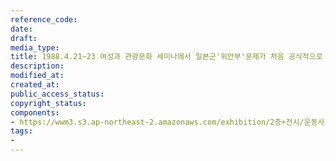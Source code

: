 ```yaml
---
reference_code: 
date: 
draft: 
media_type: 
title: 1988.4.21~23 여성과 관광문화 세미나에서 일본군'위안부'문제가 처음 공식적으로 제기됨
description: 
modified_at: 
created_at: 
public_access_status: 
copyright_status: 
components:
- https://wwm3.s3.ap-northeast-2.amazonaws.com/exhibition/2층+전시/운동사관/침묵을깨트리다/1988.4.21~23+여성과+관광문화+세미나에서+일본군'위안부'문제가+처음+공식적으로+제기됨.jpg
tags:
- 
---
```

